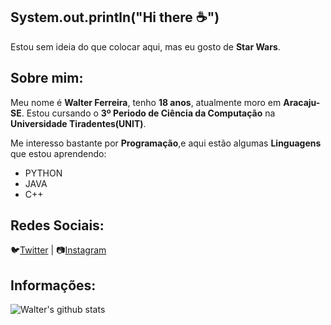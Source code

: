 ## System.out.println("Hi there ☕")
Estou sem ideia do que colocar aqui, mas eu gosto de **Star Wars**.

## Sobre mim:
Meu nome é **Walter Ferreira**, tenho **18 anos**, atualmente moro em **Aracaju-SE**.
Estou cursando o **3º Periodo de Ciência da Computação** na **Universidade Tiradentes(UNIT)**.

Me interesso bastante por **Programação**,e aqui estão algumas **Linguagens** que estou aprendendo:
  * PYTHON
  * JAVA
  * C++
  
## Redes Sociais:

🐦[Twitter](https://twitter.com/walter_chuno) |
📷[Instagram](https://www.instagram.com/walter.chuno/)


## Informações:

![Walter's github stats](https://github-readme-stats.vercel.app/api?username=FerreiraWalter&show_icons=true&theme=dark)

